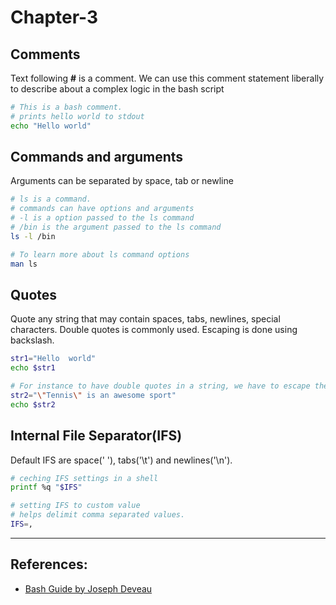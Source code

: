 # Chapter-3

## Comments
Text following **#** is a comment. We can use this comment statement liberally to describe about a complex logic in the bash script
```Bash
# This is a bash comment. 
# prints hello world to stdout
echo "Hello world"
```

## Commands and arguments
Arguments can be separated by space, tab or newline
```Bash
# ls is a command. 
# commands can have options and arguments
# -l is a option passed to the ls command
# /bin is the argument passed to the ls command
ls -l /bin

# To learn more about ls command options
man ls
```

## Quotes
Quote any string that may contain spaces, tabs, newlines, special characters. Double quotes is commonly used. Escaping is done using backslash. 
```Bash
str1="Hello  world"
echo $str1

# For instance to have double quotes in a string, we have to escape the double quotes in the string.
str2="\"Tennis\" is an awesome sport"
echo $str2
```

## Internal File Separator(IFS)
Default IFS are space(' '), tabs('\t') and newlines('\n').
```Bash
# ceching IFS settings in a shell
printf %q "$IFS"

# setting IFS to custom value
# helps delimit comma separated values.
IFS=,
```

---

## References:
* [Bash Guide by Joseph Deveau](https://www.amazon.in/BASH-Guide-Joseph-DeVeau-ebook/dp/B01F8AZ1LE/ref=sr_1_4?keywords=bash&qid=1564983319&s=digital-text&sr=1-4)